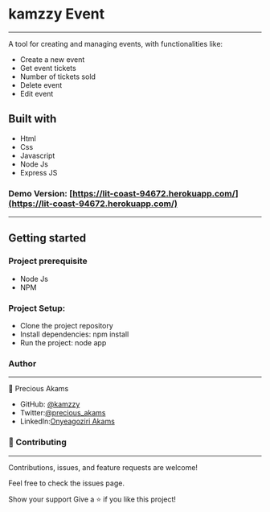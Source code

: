 # kamzzy Event

 ***
A tool for creating and managing events, with functionalities like:
* Create a new event
* Get event tickets
* Number of tickets sold
* Delete event
* Edit event



## Built with
* Html
* Css
* Javascript
* Node Js
* Express JS


### Demo Version: [https://lit-coast-94672.herokuapp.com/](https://lit-coast-94672.herokuapp.com/)
***

## Getting started

### Project prerequisite
* Node Js
* NPM 

### Project Setup:
* Clone the project repository
* Install dependencies: npm install
* Run the project: node app

### Author
***
👤 Precious Akams

* GitHub: [@kamzzy](https://github.com/kamzzy)
* Twitter:[@precious_akams](https://twitter.com/precious_akams)
* LinkedIn:[Onyeagoziri Akams](https://www.linkedin.com/in/onyeagoziri-akams/)

### 🤝 Contributing
***
Contributions, issues, and feature requests are welcome!

Feel free to check the issues page.

Show your support
Give a ⭐️ if you like this project!
